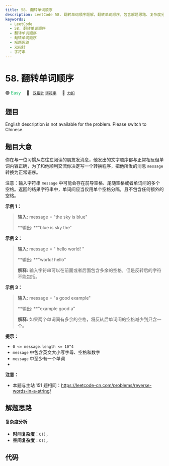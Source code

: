 ```yaml
---
title: 58. 翻转单词顺序
description: LeetCode 58. 翻转单词顺序题解，翻转单词顺序，包含解题思路、复杂度分析以及完整的 JavaScript 代码实现。
keywords:
  - LeetCode
  - 58. 翻转单词顺序
  - 翻转单词顺序
  - 翻转单词顺序
  - 解题思路
  - 双指针
  - 字符串
---
```


# 58. 翻转单词顺序

🟢 <font color=#15bd66>Easy</font>&emsp; 🔖&ensp; [`双指针`](/tag/two-pointers.md) [`字符串`](/tag/string.md)&emsp; 🔗&ensp;[`力扣`](https://leetcode.cn/problems/fan-zhuan-dan-ci-shun-xu-lcof)

## 题目

English description is not available for the problem. Please switch to
Chinese.


## 题目大意

你在与一位习惯从右往左阅读的朋友发消息，他发出的文字顺序都与正常相反但单词内容正确，为了和他顺利交流你决定写一个转换程序，把他所发的消息 `message`
转换为正常语序。

注意：输入字符串 `message`
中可能会存在前导空格、尾随空格或者单词间的多个空格。返回的结果字符串中，单词间应当仅用单个空格分隔，且不包含任何额外的空格。



**示例 1：**

> 
> 
> 
> 
> 
> **输入:** message = "the sky is blue"
> 
> **输出:  **"blue is sky the"
> 
> 

**示例 2：**

> 
> 
> 
> 
> 
> **输入:** message = "  hello world!  "
> 
> **输出:  **"world! hello"
> 
> **解释:** 输入字符串可以在前面或者后面包含多余的空格，但是反转后的字符不能包括。
> 
> 

**示例 3：**

> 
> 
> 
> 
> 
> **输入:** message = "a good   example"
> 
> **输出:  **"example good a"
> 
> **解释:** 如果两个单词间有多余的空格，将反转后单词间的空格减少到只含一个。
> 
> 



**提示：**

  * `0 <= message.length <= 10^4`
  * `message` 中包含英文大小写字母、空格和数字
  * `message` 中至少有一个单词
  *  

**注意：**

  * 本题与主站 151 题相同：<https://leetcode-cn.com/problems/reverse-words-in-a-string/>




## 解题思路

#### 复杂度分析

- **时间复杂度**：`O()`，
- **空间复杂度**：`O()`，

## 代码

```javascript

```